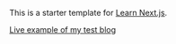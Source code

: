 This is a starter template for [Learn Next.js](https://nextjs.org/learn).

[Live example of my test blog](https://nextjs-blog-seven-lilac.vercel.app/)
